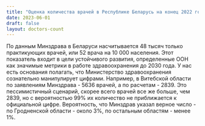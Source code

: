 ```yaml
---
title: "Оценка количества врачей в Республике Беларусь на конец 2022 года. Сравнение официальной статистики и данных из открытых источников."
date: 2023-06-01
draft: false
layout: doctors-count
---
```

По данным Минздрава в Беларуси насчитывается 48 тысяч только практикующих врачей, или 52 врача на 10 000 населения. Этот показатель  входит в цели устойчивого развития, определенные ООН как значимые метрики в работе здравоохранения до 2030 года.
У нас есть основания полагать, что Министерство здравоохранения сознательно манипулирует цифрами.
Например, в Витебской области по заявлениям Минздрава - 5636 врачей, а по расчетам - 2839. Это пессимистичный сценарий, скорее всего врачей все же больше, чем 2839, но с вероятностью 99% их количество не приближается к официальной цифре. Вероятность, что Минздрав указал верное число - по Гродненской области - около 3%, по остальным областям - менее 1%.
